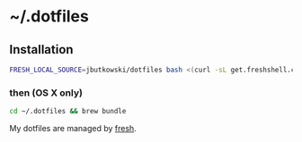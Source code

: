 # ~/.dotfiles

## Installation

``` sh
FRESH_LOCAL_SOURCE=jbutkowski/dotfiles bash <(curl -sL get.freshshell.com)
```
### then (OS X only)
``` sh
cd ~/.dotfiles && brew bundle
```
 
My dotfiles are managed by [fresh].

[fresh]: http://freshshell.com
